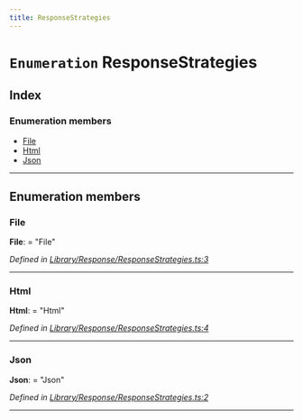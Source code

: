 ```yaml
---
title: ResponseStrategies
---
```


# `Enumeration` ResponseStrategies

## Index

### Enumeration members

* [File](responsestrategies#file)
* [Html](responsestrategies#html)
* [Json](responsestrategies#json)

---

## Enumeration members

<a id="file"></a>

###  File

**File**:  = "File"

*Defined in [Library/Response/ResponseStrategies.ts:3](https://github.com/SpoonX/stix/blob/cb15ad1/src/Library/Response/ResponseStrategies.ts#L3)*

___
<a id="html"></a>

###  Html

**Html**:  = "Html"

*Defined in [Library/Response/ResponseStrategies.ts:4](https://github.com/SpoonX/stix/blob/cb15ad1/src/Library/Response/ResponseStrategies.ts#L4)*

___
<a id="json"></a>

###  Json

**Json**:  = "Json"

*Defined in [Library/Response/ResponseStrategies.ts:2](https://github.com/SpoonX/stix/blob/cb15ad1/src/Library/Response/ResponseStrategies.ts#L2)*

___


